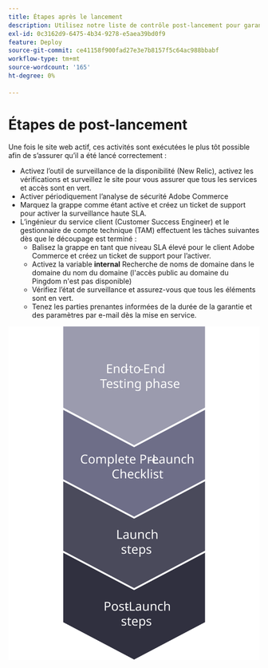 ```yaml
---
title: Étapes après le lancement
description: Utilisez notre liste de contrôle post-lancement pour garantir une mise en oeuvre fluide du site Adobe Commerce.
exl-id: 0c3162d9-6475-4b34-9278-e5aea39bd0f9
feature: Deploy
source-git-commit: ce41158f900fad27e3e7b8157f5c64ac988bbabf
workflow-type: tm+mt
source-wordcount: '165'
ht-degree: 0%

---
```


# Étapes de post-lancement

Une fois le site web actif, ces activités sont exécutées le plus tôt possible afin de s’assurer qu’il a été lancé correctement :

- Activez l’outil de surveillance de la disponibilité (New Relic), activez les vérifications et surveillez le site pour vous assurer que tous les services et accès sont en vert.
- Activer périodiquement l’analyse de sécurité Adobe Commerce
- Marquez la grappe comme étant active et créez un ticket de support pour activer la surveillance haute SLA.
- L’ingénieur du service client (Customer Success Engineer) et le gestionnaire de compte technique (TAM) effectuent les tâches suivantes dès que le découpage est terminé :
   - Balisez la grappe en tant que niveau SLA élevé pour le client Adobe Commerce et créez un ticket de support pour l’activer.
   - Activez la variable **internal** Recherche de noms de domaine dans le domaine du nom du domaine (l&#39;accès public au domaine du Pingdom n&#39;est pas disponible)
   - Vérifiez l’état de surveillance et assurez-vous que tous les éléments sont en vert.
   - Tenez les parties prenantes informées de la durée de la garantie et des paramètres par e-mail dès la mise en service.

![Diagramme présentant la phase 4 du processus de lancement](../../assets/playbooks/launch-steps-4.svg)
